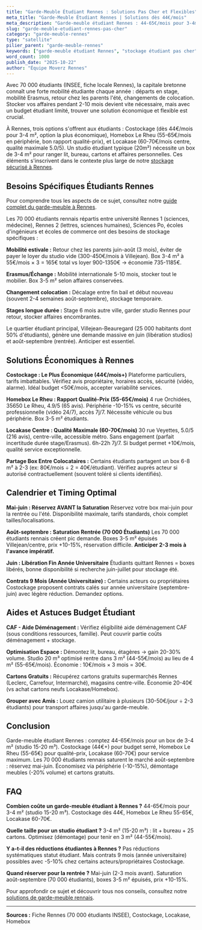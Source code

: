 ```yaml
---
title: "Garde-Meuble Étudiant Rennes : Solutions Pas Cher et Flexibles"
meta_title: "Garde-Meuble Étudiant Rennes | Solutions dès 44€/mois"
meta_description: "Garde-meuble étudiant Rennes : 44-65€/mois pour 3-4m² (studio). Costockage, Locakase, Homebox. 70 000 étudiants. Réservez avant septembre."
slug: "garde-meuble-etudiant-rennes-pas-cher"
category: "garde-meuble-rennes"
type: "satellite"
pilier_parent: "garde-meuble-rennes"
keywords: ["garde-meuble étudiant Rennes", "stockage étudiant pas cher", "box étudiant Rennes"]
word_count: 1000
publish_date: "2025-10-22"
author: "Équipe Moverz Rennes"
---
```


Avec 70 000 étudiants (INSEE, fiche locale Rennes), la capitale bretonne connaît une forte mobilité étudiante chaque année : départs en stage, mobilité Erasmus, retour chez les parents l'été, changements de colocation. Stocker vos affaires pendant 2-10 mois devient vite nécessaire, mais avec un budget étudiant limité, trouver une solution économique et flexible est crucial.

À Rennes, trois options s'offrent aux étudiants : Costockage (dès 44€/mois pour 3-4 m², option la plus économique), Homebox Le Rheu (55-65€/mois en périphérie, bon rapport qualité-prix), et Locakase (60-70€/mois centre, qualité maximale 5.0/5). Un studio étudiant typique (20m²) nécessite un box de 3-4 m² pour ranger lit, bureau, cartons et affaires personnelles. Ces éléments s'inscrivent dans le contexte plus large de notre [stockage sécurisé à Rennes](/blog/garde-meuble-rennes/garde-meuble-rennes-guide-complet).

## Besoins Spécifiques Étudiants Rennes

Pour comprendre tous les aspects de ce sujet, consultez notre [guide complet du garde-meuble à Rennes](/blog/garde-meuble-rennes/garde-meuble-rennes-guide-complet).

Les 70 000 étudiants rennais répartis entre université Rennes 1 (sciences, médecine), Rennes 2 (lettres, sciences humaines), Sciences Po, écoles d'ingénieurs et écoles de commerce ont des besoins de stockage spécifiques :

**Mobilité estivale :** Retour chez les parents juin-août (3 mois), éviter de payer le loyer du studio vide (300-450€/mois à Villejean). Box 3-4 m² à 55€/mois × 3 = 165€ total vs loyer 900-1350€ → économie 735-1185€.

**Erasmus/Échange :** Mobilité internationale 5-10 mois, stocker tout le mobilier. Box 3-5 m² selon affaires conservées.

**Changement colocation :** Décalage entre fin bail et début nouveau (souvent 2-4 semaines août-septembre), stockage temporaire.

**Stages longue durée :** Stage 6 mois autre ville, garder studio Rennes pour retour, stocker affaires encombrantes.

Le quartier étudiant principal, Villejean-Beauregard (25 000 habitants dont 50% d'étudiants), génère une demande massive en juin (libération studios) et août-septembre (rentrée). Anticiper est essentiel.

## Solutions Économiques à Rennes

**Costockage : Le Plus Économique (44€/mois+)**
Plateforme particuliers, tarifs imbattables. Vérifiez avis propriétaire, horaires accès, sécurité (vidéo, alarme). Idéal budget <50€/mois, accepter variabilité services.

**Homebox Le Rheu : Rapport Qualité-Prix (55-65€/mois)**
4 rue Orchidées, 35650 Le Rheu, 4.9/5 (65 avis). Périphérie -10-15% vs centre, sécurité professionnelle (vidéo 24/7), accès 7j/7. Nécessite véhicule ou bus périphérie. Box 3-5 m² étudiants.

**Locakase Centre : Qualité Maximale (60-70€/mois)**
30 rue Veyettes, 5.0/5 (216 avis), centre-ville, accessible métro. Sans engagement (parfait incertitude durée stage/Erasmus). 6h-22h 7j/7. Si budget permet +10€/mois, qualité service exceptionnelle.

**Partage Box Entre Colocataires :**
Certains étudiants partagent un box 6-8 m² à 2-3 (ex: 80€/mois ÷ 2 = 40€/étudiant). Vérifiez auprès acteur si autorisé contractuellement (souvent toléré si clients identifiés).

## Calendrier et Timing Optimal

**Mai-juin : Réservez AVANT la Saturation**
Réservez votre box mai-juin pour la rentrée ou l'été. Disponibilité maximale, tarifs standards, choix complet tailles/localisations.

**Août-septembre : Saturation Rentrée (70 000 Étudiants)**
Les 70 000 étudiants rennais créent pic demande. Boxes 3-5 m² épuisés Villejean/centre, prix +10-15%, réservation difficile. **Anticiper 2-3 mois à l'avance impératif.**

**Juin : Libération Fin Année Universitaire**
Étudiants quittant Rennes = boxes libérés, bonne disponibilité si recherche juin-juillet pour stockage été.

**Contrats 9 Mois (Année Universitaire) :**
Certains acteurs ou propriétaires Costockage proposent contrats calés sur année universitaire (septembre-juin) avec légère réduction. Demandez options.

## Aides et Astuces Budget Étudiant

**CAF - Aide Déménagement :**
Vérifiez éligibilité aide déménagement CAF (sous conditions ressources, famille). Peut couvrir partie coûts déménagement + stockage.

**Optimisation Espace :**
Démontez lit, bureau, étagères → gain 20-30% volume. Studio 20 m³ optimisé rentre dans 3 m² (44-55€/mois) au lieu de 4 m² (55-65€/mois). Économie : 10€/mois × 3 mois = 30€.

**Cartons Gratuits :**
Récupérez cartons gratuits supermarchés Rennes (Leclerc, Carrefour, Intermarché), magasins centre-ville. Économie 20-40€ (vs achat cartons neufs Locakase/Homebox).

**Grouper avec Amis :**
Louez camion utilitaire à plusieurs (30-50€/jour ÷ 2-3 étudiants) pour transport affaires jusqu'au garde-meuble.

## Conclusion

Garde-meuble étudiant Rennes : comptez 44-65€/mois pour un box de 3-4 m² (studio 15-20 m³). Costockage (44€+) pour budget serré, Homebox Le Rheu (55-65€) pour qualité-prix, Locakase (60-70€) pour service maximum. Les 70 000 étudiants rennais saturent le marché août-septembre : réservez mai-juin. Économisez via périphérie (-10-15%), démontage meubles (-20% volume) et cartons gratuits.

## FAQ

**Combien coûte un garde-meuble étudiant à Rennes ?**
44-65€/mois pour 3-4 m² (studio 15-20 m³). Costockage dès 44€, Homebox Le Rheu 55-65€, Locakase 60-70€.

**Quelle taille pour un studio étudiant ?**
3-4 m² (15-20 m³) : lit + bureau + 25 cartons. Optimisez (démontage) pour tenir en 3 m² (44-55€/mois).

**Y a-t-il des réductions étudiantes à Rennes ?**
Pas réductions systématiques statut étudiant. Mais contrats 9 mois (année universitaire) possibles avec -5-10% chez certains acteurs/propriétaires Costockage.

**Quand réserver pour la rentrée ?**
Mai-juin (2-3 mois avant). Saturation août-septembre (70 000 étudiants), boxes 3-5 m² épuisés, prix +10-15%.

Pour approfondir ce sujet et découvrir tous nos conseils, consultez notre [solutions de garde-meuble rennais](/blog/garde-meuble-rennes/garde-meuble-rennes-guide-complet).

---
**Sources :** Fiche Rennes (70 000 étudiants INSEE), Costockage, Locakase, Homebox

